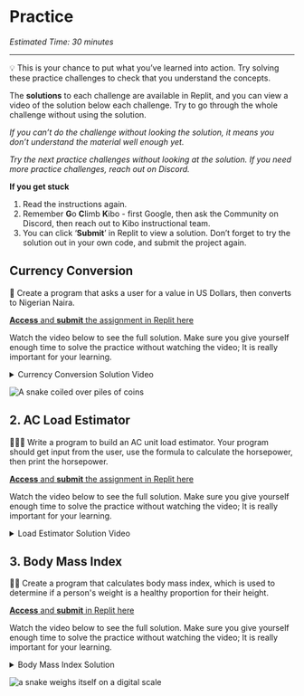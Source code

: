 # Practice

_Estimated Time: 30 minutes_

---

<aside>

💡 This is your chance to put what you’ve learned into action. Try solving these practice challenges to check that you understand the concepts.

</aside>

The **solutions** to each challenge are available in Replit, and you can view a video of the solution below each challenge. Try to go through the whole challenge without using the solution.

_If you can’t do the challenge without looking the solution, it means you don’t understand the material well enough yet._

_Try the next practice challenges without looking at the solution. If you need more practice challenges, reach out on Discord._

**If you get stuck**
1. Read the instructions again.
2. Remember **G**o **C**limb **K**ibo - first Google, then ask the Community on Discord, then reach out to Kibo instructional team.
3. You can click ‘**Submit**’ in Replit to view a solution. Don’t forget to try the solution out in your own code, and submit the project again.

## Currency Conversion

<aside>

🏦 Create a program that asks a user for a value in US Dollars, then converts to Nigerian Naira.

[**Access** and **submit** the assignment in Replit here](https://replit.com/team/tk12-fpwp/P11-Currency-Conversion)

</aside>

Watch the video below to see the full solution. Make sure you give yourself enough time to solve the practice without watching the video; It is really important for your learning.

<details><summary>Currency Conversion Solution Video</summary>

<div style="position: relative; padding-bottom: 56.25%; height: 0;"><iframe src="https://www.youtube.com/embed/urMYOnhxOiI" title="YouTube video player" frameborder="0" allow="accelerometer; autoplay; clipboard-write; encrypted-media; gyroscope; picture-in-picture" allowfullscreen style="position: absolute; top: 0; left: 0; width: 100%; height: 100%;"></iframe></div>
</details>

![A snake coiled over piles of coins](/images/snake_money.png)

## 2. AC Load Estimator

<aside>

👩🏿‍💻 Write a program to build an AC unit load estimator. Your program should get input from the user, use the formula to calculate the horsepower, then print the horsepower.

[**Access** and **submit** the assignment in Replit here](https://replit.com/team/tk12-fpwp/P13-AC-Load-Estimator)

</aside>


Watch the video below to see the full solution. Make sure you give yourself enough time to solve the practice without watching the video; It is really important for your learning.

<details><summary>Load Estimator Solution Video</summary>

<div style="position: relative; padding-bottom: 56.25%; height: 0;"><iframe src="https://www.youtube.com/embed/66tvjwqNiRU" title="YouTube video player" frameborder="0" allow="accelerometer; autoplay; clipboard-write; encrypted-media; gyroscope; picture-in-picture" allowfullscreen style="position: absolute; top: 0; left: 0; width: 100%; height: 100%;"></iframe></div>

**There is a typo in the code at the end of the video ("numbe" should be "number").**

</details>

## 3. Body Mass Index

<aside>

💪🏿 Create a program that calculates body mass index, which is used to determine if a person's weight is a healthy proportion for their height.

[**Access** and **submit** in Replit here](https://replit.com/team/tk12-fpwp/P12-Body-Mass-Index)

</aside>

Watch the video below to see the full solution. Make sure you give yourself enough time to solve the practice without watching the video; It is really important for your learning.

<details><summary>Body Mass Index Solution</summary>

<div style="position: relative; padding-bottom: 56.25%; height: 0;"><iframe src="https://www.youtube.com/embed/vuy5ScUuMYk" title="YouTube video player" frameborder="0" allow="accelerometer; autoplay; clipboard-write; encrypted-media; gyroscope; picture-in-picture" allowfullscreen style="position: absolute; top: 0; left: 0; width: 100%; height: 100%;"></iframe></div>
</details>

![a snake weighs itself on a digital scale](/images/snake_on_a_scale.png)
